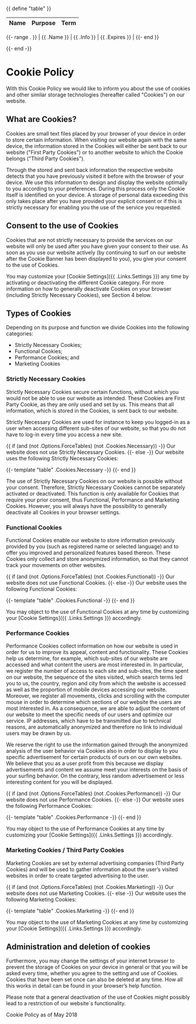 {{ define "table" }}

| Name | Purpose | Term |
| ---- | ------- | ---- |
{{- range . }}
| {{ .Name }} | {{ .Info }} | {{ .Expires }} |
{{- end }}

{{- end -}}

# Cookie Policy

With this Cookie Policy we would like to inform you about the use of cookies and other similar storage technologies (hereafter called "Cookies") on our website.

## What are Cookies?

Cookies are small text files placed by your browser of your device in order to store certain information. When visiting our website again with the same device, the information stored in the Cookies will either be sent back to our website ("First Party Cookies") or to another website to which the Cookie belongs ("Third Party Cookies").

Through the stored and sent back information the respective website detects that you have previously visited it before with the browser of your device. We use this information to design and display the website optimally to you according to your preferences. During this process only the Cookie itself is identified on your device. A storage of personal data exceeding this only takes place after you have provided your explicit consent or if this is strictly necessary for enabling you the use of the service you requested.

## Consent to the use of Cookies

Cookies that are not strictly necessary to provide the services on our website will only be used after you have given your consent to their use. As soon as you use our website actively (by continuing to surf on our website after the Cookie Banner has been displayed to you), you give your consent to the use of Cookies.

You may customize your [Cookie Settings]({{ .Links.Settings }}) any time by activating or deactivating the different Cookie category. For more information on how to generally deactivate Cookies on your browser (including Strictly Necessary Cookies), see Section 4 below.

## Types of Cookies

Depending on its purpose and function we divide Cookies into the following categories:

 - Strictly Necessary Cookies;
 - Functional Cookies;
 - Performance Cookies; and
 - Marketing Cookies

### Strictly Necessary Cookies

Strictly Necessary Cookies secure certain functions, without which you would not be able to use our website as intended. These Cookies are First Party Cookie, as they are only used and set by us. This means that all information, which is stored in the Cookies, is sent back to our website.

Strictly Necessary Cookies are used for instance to keep you logged-in as a user when accessing different sub-sites of our website, so that you do not have to log-in every time you access a new site.

{{ if (and (not .Options.ForceTables) (not .Cookies.Necessary)) -}}
  Our website does not use Strictly Necessary Cookies.
{{- else -}}
  Our website uses the following Strictly Necessary Cookies:

  {{- template "table" .Cookies.Necessary -}}
{{- end }}

The use of Strictly Necessary Cookies on our website is possible without your consent. Therefore, Strictly Necessary Cookies cannot be separately activated or deactivated. This function is only available for Cookies that require your prior consent, thus Functional, Performance and Marketing Cookies. However, you will always have the possibility to generally deactivate all Cookies in your browser settings.

### Functional Cookies

Functional Cookies enable our website to store information previously provided by you (such as registered name or selected language) and to offer you improved and personalized features based thereon. These Cookies only collect and store anonymized information, so that they cannot track your movements on other websites.

{{ if (and (not .Options.ForceTables) (not .Cookies.Functional)) -}}
  Our website does not use Functional Cookies.
{{- else -}}
  Our website uses the following Functional Cookies:

  {{- template "table" .Cookies.Functional -}}
{{- end }}

You may object to the use of Functional Cookies at any time by customizing your [Cookie Settings]({{ .Links.Settings }}) accordingly.

### Performance Cookies

Performance Cookies collect information on how our website is used in order for us to improve its appeal, content and functionality. These Cookies help us determine, for example, which sub-sites of our website are accessed and what content the users are most interested in. In particular, we register the number of access to each site and sub-sites, the time spent on our website, the sequence of the sites visited, which search terms led you to us, the country, region and city from which the website is accessed as well as the proportion of mobile devices accessing our website. Moreover, we register all movements, clicks and scrolling with the computer mouse in order to determine which sections of our website the users are most interested in. As a consequence, we are able to adjust the content of our website to meet the specific needs of our users and optimize our service. IP addresses, which have to be transmitted due to technical reasons, are automatically anonymized and therefore no link to individual users may be drawn by us.

We reserve the right to use the information gained through the anonymized analysis of the user behavior via Cookies also in order to display to you specific advertisement for certain products of ours on our own websites. We believe that you as a user profit from this because we display advertisements and content we assume meet your interests on the basis of your surfing behavior. On the contrary, less random advertisement or less interesting content for you will be displayed.

{{ if (and (not .Options.ForceTables) (not .Cookies.Performance)) -}}
  Our website does not use Performance Cookies.
{{- else -}}
  Our website uses the following Performance Cookies:

  {{- template "table" .Cookies.Performance -}}
{{- end }}

You may object to the use of Performance Cookies at any time by customizing your [Cookie Settings]({{ .Links.Settings }}) accordingly.

### Marketing Cookies / Third Party Cookies

Marketing Cookies are set by external advertising companies (Third Party Cookies) and will be used to gather information about the user’s visited websites in order to create targeted advertising to the user.

{{ if (and (not .Options.ForceTables) (not .Cookies.Marketing)) -}}
  Our website does not use Marketing Cookies.
{{- else -}}
  Our website uses the following Marketing Cookies:

  {{- template "table" .Cookies.Marketing -}}
{{- end }}

You may object to the use of Marketing Cookies at any time by customizing your [Cookie Settings]({{ .Links.Settings }}) accordingly.

## Administration and deletion of cookies

Furthermore, you may change the settings of your internet browser to prevent the storage of Cookies on your device in general or that you will be asked every time, whether you agree to the setting and use of Cookies. Cookies that have been set once can also be deleted at any time. How all this works in detail can be found in your browser’s help function.

Please note that a general deactivation of the use of Cookies might possibly lead to a restriction of our website´s functionality.

Cookie Policy as of May 2018

